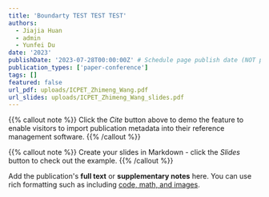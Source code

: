 ```yaml
---
title: 'Boundarty TEST TEST TEST'
authors:
  - Jiajia Huan
  - admin
  - Yunfei Du
date: '2023'
publishDate: '2023-07-28T00:00:00Z' # Schedule page publish date (NOT publication's date).
publication_types: ['paper-conference']
tags: []
featured: false
url_pdf: uploads/ICPET_Zhimeng_Wang.pdf
url_slides: uploads/ICPET_Zhimeng_Wang_slides.pdf
---
```


{{% callout note %}}
Click the _Cite_ button above to demo the feature to enable visitors to import publication metadata into their reference management software.
{{% /callout %}}

{{% callout note %}}
Create your slides in Markdown - click the _Slides_ button to check out the example.
{{% /callout %}}

Add the publication's **full text** or **supplementary notes** here. You can use rich formatting such as including [code, math, and images](https://docs.hugoblox.com/content/writing-markdown-latex/).